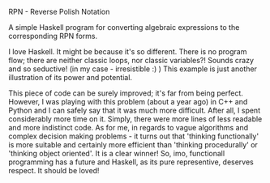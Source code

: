 RPN - Reverse Polish Notation

A simple Haskell program for converting algebraic expressions to the corresponding RPN forms.

I love Haskell. It might be because it's so different. There is no program flow; there are neither classic loops, nor classic variables?! Sounds crazy and so seductive! (in my case - irresistible :) ) This example is just another illustration of its power and potential.

This piece of code can be surely  improved; it's far from being perfect. However, I was playing with this problem (about a year ago) in C++ and Python and I can safely say that it was much more difficult. After all, I spent considerably more time on it. Simply, there were more lines of less readable and more indistinct code. As for me, in regards to vague algorithms and complex decision making problems - it turns out that 'thinking functionally' is more suitable and certainly more efficient than 'thinking procedurally' or 'thinking object oriented'. It is a clear winner! So, imo, functionall programming has a future and Haskell, as its pure representive, deserves respect. It should be loved!
